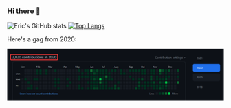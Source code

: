 ### Hi there 👋

![Eric's GitHub stats](https://github-readme-stats.vercel.app/api?username=ricetech&count_private=true&theme=highcontrast)
[![Top Langs](https://github-readme-stats.vercel.app/api/top-langs/?username=ricetech&layout=compact&count_private=true&theme=highcontrast)](https://github.com/anuraghazra/github-readme-stats)

Here's a gag from 2020:

![2020 in 2020](https://github.com/ricetech/ricetech/blob/main/img/2020%20in%202020.png)

<!--
**ricetech/ricetech** is a ✨ _special_ ✨ repository because its `README.md` (this file) appears on your GitHub profile.

Here are some ideas to get you started:

- 🔭 I’m currently working on ...
- 🌱 I’m currently learning ...
- 👯 I’m looking to collaborate on ...
- 🤔 I’m looking for help with ...
- 💬 Ask me about ...
- 📫 How to reach me: ...
- 😄 Pronouns: ...
- ⚡ Fun fact: ...
-->
